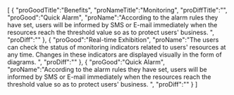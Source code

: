 [
	{
		"proGoodTitle":"Benefits",
		"proNameTitle":"Monitoring",
		"proDiffTitle":"",
		"proGood":"Quick Alarm",
		"proName":"According to the alarm rules they have set, users will be informed by SMS or E-mail immediately when the resources reach the threshold value so as to protect users' business. ",
		"proDiff":""
	},
	{
		"proGood":"Real-time Exhibition",
		"proName":"The users can check the status of monitoring indicators related to users' resources at any time. Changes in these indicators are displayed visually in the form of diagrams. ",
		"proDiff":""
	},
	{
		"proGood":"Quick Alarm",
		"proName":"According to the alarm rules they have set, users will be informed by SMS or E-mail immediately when the resources reach the threshold value so as to protect users' business. ",
		"proDiff":""
	}
]